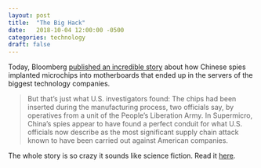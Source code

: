 ```yaml
---
layout: post
title:  "The Big Hack"
date:   2018-10-04 12:00:00 -0500
categories: technology
draft: false
---
```


Today, Bloomberg [published an incredible story](https://www.bloomberg.com/news/features/2018-10-04/the-big-hack-how-china-used-a-tiny-chip-to-infiltrate-america-s-top-companies) about how Chinese spies implanted microchips into motherboards that ended up in the servers of the biggest technology companies.

> But that’s just what U.S. investigators found: The chips had been inserted during the manufacturing process, two officials say, by operatives from a unit of the People’s Liberation Army. In Supermicro, China’s spies appear to have found a perfect conduit for what U.S. officials now describe as the most significant supply chain attack known to have been carried out against American companies.

The whole story is so crazy it sounds like science fiction. Read it [here](https://www.bloomberg.com/news/features/2018-10-04/the-big-hack-how-china-used-a-tiny-chip-to-infiltrate-america-s-top-companies).